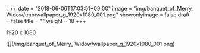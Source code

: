 +++
date = "2018-06-06T17:03:51+09:00"
image = "img/banquet_of_Merry_ Widow/tmb/wallpaper_g_1920x1080_001.png"
showonlyimage = false
draft = false
title = ""
weight = 18
+++

1920 x 1080

![](/img/banquet_of_Merry_ Widow/wallpaper_g_1920x1080_001.png)

